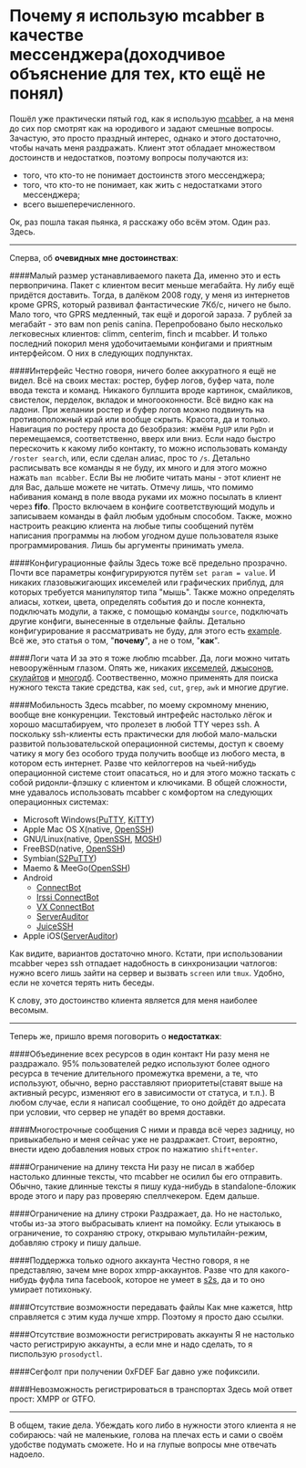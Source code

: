 Почему я использую mcabber в качестве мессенджера(доходчивое объяснение для тех, кто ещё не понял)
==================================================================================================

Пошёл уже практически пятый год, как я использую [mcabber](http://mcabber.com), а на меня до сих пор смотрят как на юродивого и задают смешные вопросы. Зачастую, это просто праздный интерес, однако и этого достаточно, чтобы начать меня раздражать. Клиент этот обладает множеством достоинств и недостатков, поэтому вопросы получаются из: 

+ того, что кто-то не понимает достоинств этого мессенджера;
+ того, что кто-то не понимает, как жить с недостатками этого мессенджера;
+ всего вышеперечисленного.

Ок, раз пошла такая пьянка, я расскажу обо всём этом. Один раз. Здесь.

--------------------------------------------------------------------------------------------------

Сперва, об **очевидных мне достоинствах**:

####Малый размер устанавливаемого пакета
Да, именно это и есть первопричина. Пакет с клиентом весит меньше мегабайта. Ну либу ещё придётся доставить. Тогда, в далёком 2008 году, у меня из интернетов кроме GPRS, который развивал фантастические 7Кб/с, ничего не было. Мало того, что GPRS медленный, так ещё и дорогой зараза. 7 рублей за мегабайт - это вам non penis canina. Перепробовано было несколько легковесных клиентов: climm, centerim, finch и mcabber. И только последний покорил меня удобочитаемыми конфигами и приятным интерфейсом. О них в следующих подпунктах.

####Интерфейс
Честно говоря, ничего более аккуратного я ещё не видел. Всё на своих местах: ростер, буфер логов, буфер чата, поле ввода текста и команд. Никакого буллшита вроде картинок, смайликов, свистелок, перделок, вкладок и многооконности. Всё видно как на ладони. При желании ростер и буфер логов можно подвинуть на противоположный край или вообще скрыть. Красота, да и только. Навигация по ростеру проста до безобразия: жмём `PgUP` или `PgDn` и перемещаемся, соответственно, вверх или вниз. Если надо быстро перескочить к какому либо контакту, то можно использовать команду `/roster search`, или, если сделан алиас, прос то `/s`. Детально расписывать все команды я не буду, их много и для этого можно нажать `man mcabber`. Если Вы не любите читать маны - этот клиент не для Вас, дальше можете не читать. Отмечу лишь, что помимо набивания команд в поле ввода руками их можно посылать в клиент через **fifo**. Просто включаем в конфиге соответствующий модуль и записываем команды в файл любым удобным способом. Также, можно настроить реакцию клиента на любые типы сообщений путём написания программы на любом угодном душе пользователя языке программирования. Лишь бы аргументы принимать умела.

####Конфигурационные файлы
Здесь тоже всё предельно прозрачно. Почти все параметры конфигурируются путём `set param = value`. И никаких глазовыжигающих иксемелей или графических приблуд, для которых требуется манипулятор типа "мышь". Также можно определять алиасы, хоткеи, цвета, определять события до и после коннекта, подключать модули, а также, с помощью команды `source`, подключать другие конфиги, вынесенные в отдельные файлы. Детально конфигурирование я рассматривать не буду, для этого есть [example](https://bitbucket.org/McKael/mcabber-crew/raw/tip/mcabber/mcabberrc.example). Всё же, это статья о том, "**почему**", а не о том, "**как**".

####Логи чата
И за это я тоже люблю mcabber. Да, логи можно читать невооружённым глазом. Опять же, никаких [иксемелей](http://ru.wikipedia.org/wiki/Xml), [джысонов](http://ru.wikipedia.org/wiki/JSON), [скулайтов](http://ru.wikipedia.org/wiki/SQLite) и [многодб](http://ru.wikipedia.org/wiki/MongoDB). Соотвественно, можно применять для поиска нужного текста такие средства, как `sed`, `cut`, `grep`, `awk` и многие другие.

####Мобильность
Здесь mcabber, по моему скромному мнению, вообще вне конкуренции. Текстовый интрефейс настолько лёгок и хорошо масштабируем, что пролезет в любой TTY через ssh. А поскольку ssh-клиенты есть практически для любой мало-мальски развитой пользовательской операционной системы, доступ к своему чатику я могу без особого труда получить вообще из любого места, в котором есть интернет. Разве что кейлоггеров на чьей-нибудь операционной системе стоит опасаться, но и для этого можно таскать с собой ридонли-флэшку с клиентом и ключиками. В общей сложности, мне удавалось использовать mcabber с комфортом на следующих операционных системах:

+ Microsoft Windows([PuTTY](http://www.chiark.greenend.org.uk/~sgtatham/putty/download.html), [KiTTY](http://www.9bis.net/kitty/)) 
+ Apple Mac OS X(native, [OpenSSH](http://www.openssh.com/))
+ GNU/Linux(native, [OpenSSH](http://www.openssh.com/), [MOSH](http://mosh.mit.edu))
+ FreeBSD(native, [OpenSSH](http://www.openssh.com/))
+ Symbian([S2PuTTY](http://sourceforge.net/projects/s2putty/))
+ Maemo & MeeGo([OpenSSH](http://www.openssh.com/))
+ Android
    + [ConnectBot](https://play.google.com/store/apps/details?id=org.connectbot)
    + [Irssi ConnectBot](https://play.google.com/store/apps/details?id=org.woltage.irssiconnectbot)
    + [VX ConnectBot](https://play.google.com/store/apps/details?id=sk.vx.connectbot)
    + [ServerAuditor](https://play.google.com/store/apps/details?id=com.crystalnix.gloria)
    + [JuiceSSH](https://play.google.com/store/apps/details?id=com.sonelli.juicessh)
+ Apple iOS([ServerAuditor](https://itunes.apple.com/ru/app/id549039908?mt=8))

Как видите, вариантов достаточно много. Кстати, при использовании mcabber через ssh отпадает надобность в синхронизации чатлогов: нужно всего лишь зайти на сервер и вызвать `screen` или `tmux`. Удобно, если не хочется терять нить беседы.

К слову, это достоинство клиента является для меня наиболее весомым.

--------------------------------------------------------------------------------------------------

Теперь же, пришло время поговорить о **недостатках**:

####Объединение всех ресурсов в один контакт
Ни разу меня не раздражало. 95% пользователей редко используют более одного ресурса в течение длительного промежутка времени, а те, что используют, обычно, верно расставляют приоритеты(ставят выше на активный ресурс, изменяют его в зависимости от статуса, и т.п.). В любом случае, если я написал сообщение, то оно дойдёт до адресата при условии, что сервер не упадёт во время доставки.

####Многострочные сообщения
С ними и правда всё через задницу, но привыкабельно и меня сейчас уже не раздражает. Стоит, вероятно, внести идею добавления новых строк по нажатию `shift+enter`.

####Ограничение на длину текста
Ни разу не писал в жаббер настолько длинные тексты, что mcabber не осилил бы его отправить. Обычно, такие длинные тексты я пишу куда-нибудь в standalone-бложик вроде этого и пару раз проверяю спеллчекером. Едем дальше.

####Ограничение на длину строки
Раздражает, да. Но не настолько, чтобы из-за этого выбрасывать клиент на помойку. Если утыкаюсь в ограничение, то сохраняю строку, открываю мультилайн-режим, добавляю строку и пишу дальше.

####Поддержка только одного аккаунта
Честно говоря, я не представляю, зачем мне ворох xmpp-аккаунтов. Разве что для какого-нибудь фуфла типа facebook, которое не умеет в [s2s](http://jabberworld.info/Устройство_сети_Jabber), да и то оно умирает потихоньку.

####Отсутствие возможности передавать файлы
Как мне кажется, http справляется с этим куда лучше xmpp. Поэтому я просто даю ссылки.

####Отсутствие возможности регистрировать аккаунты
Я не настолько часто регистрирую аккаунты, а если мне и надо сделать, то я писпользую `prosodyctl`.

####Сегфолт при получении 0xFDEF
Баг давно уже пофиксили.

####Невозможность регистрироваться в транспортах
Здесь мой ответ прост: XMPP or GTFO.

--------------------------------------------------------------------------------------------------

В общем, такие дела. Убеждать кого либо в нужности этого клиента я не собираюсь: чай не маленькие, голова на плечах есть и сами о своём удобстве подумать сможете. Но и на глупые вопросы мне отвечать надоело.
